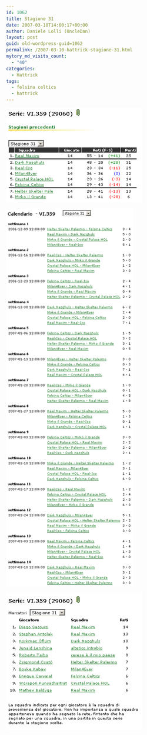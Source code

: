 ```yaml
---
id: 1062
title: Stagione 31
date: 2007-03-10T14:00:17+00:00
author: Daniele Lolli (UncleDan)
layout: post
guid: old-wordpress-guid=1062
permalink: /2007-03-10-hattrick-stagione-31.html
mytory_md_visits_count:
  - "40"
categories:
  - Hattrick
tags:
  - felsina celtics
  - hattrick
---
```

![Stagione 31 - Classifica](/uploads/2007/10/31-1-classifica.png)

![Stagione 31 - Calendario](/uploads/2007/10/31-2-calendario.png)

![Stagione 31 - Marcatori](/uploads/2007/10/31-3-marcatori.png)